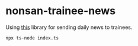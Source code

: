 # nonsan-trainee-news

Using [this](https://github.com/parksb/the-camp-lib) library for sending daily news to trainees.

```
npx ts-node index.ts
```